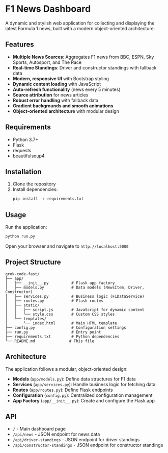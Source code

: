 # F1 News Dashboard

A dynamic and stylish web application for collecting and displaying the latest Formula 1 news, built with a modern object-oriented architecture.

## Features

- **Multiple News Sources**: Aggregates F1 news from BBC, ESPN, Sky Sports, Autosport, and The Race
- **Real-time Standings**: Driver and constructor standings with fallback data
- **Modern, responsive UI** with Bootstrap styling
- **Dynamic content loading** with JavaScript
- **Auto-refresh functionality** (news every 5 minutes)
- **Source attribution** for news articles
- **Robust error handling** with fallback data
- **Gradient backgrounds and smooth animations**
- **Object-oriented architecture** with modular design

## Requirements

- Python 3.7+
- Flask
- requests
- beautifulsoup4

## Installation

1. Clone the repository
2. Install dependencies:
   ```bash
   pip install -r requirements.txt
   ```

## Usage

Run the application:
```bash
python run.py
```

Open your browser and navigate to `http://localhost:5000`

## Project Structure

```
grok-code-fast/
├── app/
│   ├── __init__.py          # Flask app factory
│   ├── models.py            # Data models (NewsItem, Driver, Constructor)
│   ├── services.py          # Business logic (F1DataService)
│   ├── routes.py            # Flask routes
│   ├── static/
│   │   ├── script.js        # JavaScript for dynamic content
│   │   └── style.css        # Custom CSS styles
│   └── templates/
│       └── index.html       # Main HTML template
├── config.py                # Configuration settings
├── run.py                   # Entry point
├── requirements.txt         # Python dependencies
└── README.md               # This file
```

## Architecture

The application follows a modular, object-oriented design:

- **Models** (`app/models.py`): Define data structures for F1 data
- **Services** (`app/services.py`): Handle business logic for fetching data
- **Routes** (`app/routes.py`): Define Flask endpoints
- **Configuration** (`config.py`): Centralized configuration management
- **App Factory** (`app/__init__.py`): Create and configure the Flask app

## API

- `/` - Main dashboard page
- `/api/news` - JSON endpoint for news data
- `/api/driver-standings` - JSON endpoint for driver standings
- `/api/constructor-standings` - JSON endpoint for constructor standings
